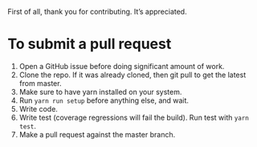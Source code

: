 First of all, thank you for contributing. It’s appreciated.

# To submit a pull request

1. Open a GitHub issue before doing significant amount of work.
2. Clone the repo. If it was already cloned, then git pull to get the latest from master.
4. Make sure to have yarn installed on your system.
3. Run `yarn run setup` before anything else, and wait.
6. Write code.
7. Write test (coverage regressions will fail the build). Run test with `yarn test`. 
9. Make a pull request against the master branch.

